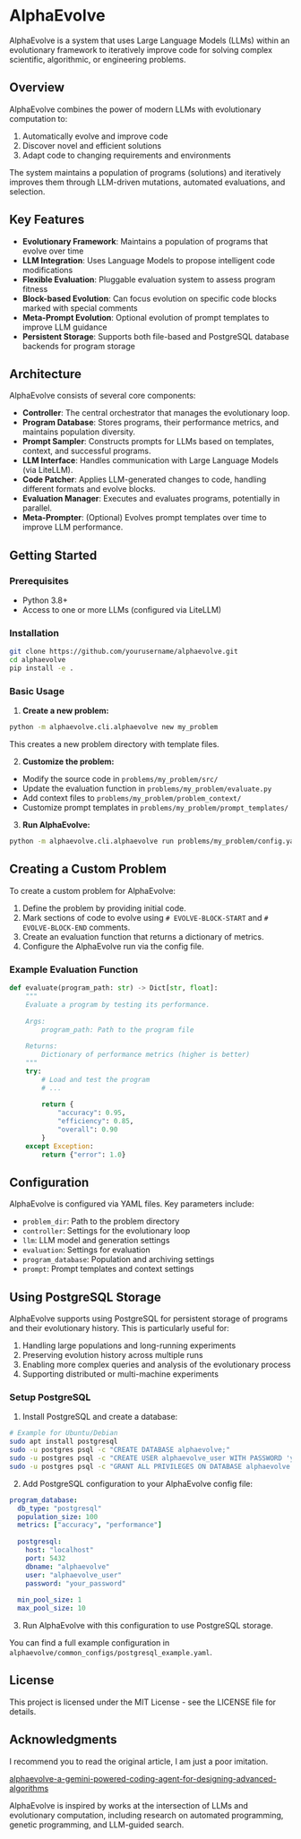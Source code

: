 # AlphaEvolve

AlphaEvolve is a system that uses Large Language Models (LLMs) within an evolutionary framework to iteratively improve code for solving complex scientific, algorithmic, or engineering problems.

## Overview

AlphaEvolve combines the power of modern LLMs with evolutionary computation to:

1. Automatically evolve and improve code
2. Discover novel and efficient solutions
3. Adapt code to changing requirements and environments

The system maintains a population of programs (solutions) and iteratively improves them through LLM-driven mutations, automated evaluations, and selection.

## Key Features

- **Evolutionary Framework**: Maintains a population of programs that evolve over time
- **LLM Integration**: Uses Language Models to propose intelligent code modifications
- **Flexible Evaluation**: Pluggable evaluation system to assess program fitness
- **Block-based Evolution**: Can focus evolution on specific code blocks marked with special comments
- **Meta-Prompt Evolution**: Optional evolution of prompt templates to improve LLM guidance
- **Persistent Storage**: Supports both file-based and PostgreSQL database backends for program storage

## Architecture

AlphaEvolve consists of several core components:

- **Controller**: The central orchestrator that manages the evolutionary loop.
- **Program Database**: Stores programs, their performance metrics, and maintains population diversity.
- **Prompt Sampler**: Constructs prompts for LLMs based on templates, context, and successful programs.
- **LLM Interface**: Handles communication with Large Language Models (via LiteLLM).
- **Code Patcher**: Applies LLM-generated changes to code, handling different formats and evolve blocks.
- **Evaluation Manager**: Executes and evaluates programs, potentially in parallel.
- **Meta-Prompter**: (Optional) Evolves prompt templates over time to improve LLM performance.

## Getting Started

### Prerequisites

- Python 3.8+
- Access to one or more LLMs (configured via LiteLLM)

### Installation

```bash
git clone https://github.com/yourusername/alphaevolve.git
cd alphaevolve
pip install -e .
```

### Basic Usage

1. **Create a new problem:**

```bash
python -m alphaevolve.cli.alphaevolve new my_problem
```

This creates a new problem directory with template files.

2. **Customize the problem:**

- Modify the source code in `problems/my_problem/src/`
- Update the evaluation function in `problems/my_problem/evaluate.py`
- Add context files to `problems/my_problem/problem_context/`
- Customize prompt templates in `problems/my_problem/prompt_templates/`

3. **Run AlphaEvolve:**

```bash
python -m alphaevolve.cli.alphaevolve run problems/my_problem/config.yaml
```

## Creating a Custom Problem

To create a custom problem for AlphaEvolve:

1. Define the problem by providing initial code.
2. Mark sections of code to evolve using `# EVOLVE-BLOCK-START` and `# EVOLVE-BLOCK-END` comments.
3. Create an evaluation function that returns a dictionary of metrics.
4. Configure the AlphaEvolve run via the config file.

### Example Evaluation Function

```python
def evaluate(program_path: str) -> Dict[str, float]:
    """
    Evaluate a program by testing its performance.
    
    Args:
        program_path: Path to the program file
        
    Returns:
        Dictionary of performance metrics (higher is better)
    """
    try:
        # Load and test the program
        # ...
        
        return {
            "accuracy": 0.95,
            "efficiency": 0.85,
            "overall": 0.90
        }
    except Exception:
        return {"error": 1.0}
```

## Configuration

AlphaEvolve is configured via YAML files. Key parameters include:

- `problem_dir`: Path to the problem directory
- `controller`: Settings for the evolutionary loop
- `llm`: LLM model and generation settings
- `evaluation`: Settings for evaluation
- `program_database`: Population and archiving settings
- `prompt`: Prompt templates and context settings

## Using PostgreSQL Storage

AlphaEvolve supports using PostgreSQL for persistent storage of programs and their evolutionary history. This is particularly useful for:

1. Handling large populations and long-running experiments
2. Preserving evolution history across multiple runs
3. Enabling more complex queries and analysis of the evolutionary process
4. Supporting distributed or multi-machine experiments

### Setup PostgreSQL

1. Install PostgreSQL and create a database:
```bash
# Example for Ubuntu/Debian
sudo apt install postgresql
sudo -u postgres psql -c "CREATE DATABASE alphaevolve;"
sudo -u postgres psql -c "CREATE USER alphaevolve_user WITH PASSWORD 'your_password';"
sudo -u postgres psql -c "GRANT ALL PRIVILEGES ON DATABASE alphaevolve TO alphaevolve_user;"
```

2. Add PostgreSQL configuration to your AlphaEvolve config file:
```yaml
program_database:
  db_type: "postgresql"
  population_size: 100
  metrics: ["accuracy", "performance"]
  
  postgresql:
    host: "localhost"
    port: 5432
    dbname: "alphaevolve"
    user: "alphaevolve_user"
    password: "your_password"
  
  min_pool_size: 1
  max_pool_size: 10
```

3. Run AlphaEvolve with this configuration to use PostgreSQL storage.

You can find a full example configuration in `alphaevolve/common_configs/postgresql_example.yaml`.

## License

This project is licensed under the MIT License - see the LICENSE file for details.

## Acknowledgments

I recommend you to read the original article, I am just a poor imitation.

[alphaevolve-a-gemini-powered-coding-agent-for-designing-advanced-algorithms](https://deepmind.google/discover/blog/alphaevolve-a-gemini-powered-coding-agent-for-designing-advanced-algorithms/)

AlphaEvolve is inspired by works at the intersection of LLMs and evolutionary computation, including research on automated programming, genetic programming, and LLM-guided search. 
